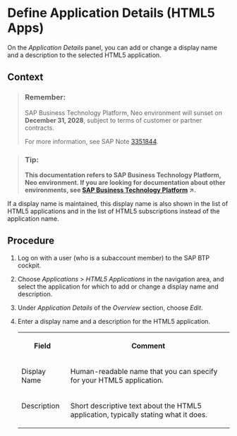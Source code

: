 <!-- loio48ef25a804fb4d47911679323aa89775 -->

# Define Application Details \(HTML5 Apps\)

On the *Application Details* panel, you can add or change a display name and a description to the selected HTML5 application.



## Context

> ### Remember:  
> SAP Business Technology Platform, Neo environment will sunset on **December 31, 2028**, subject to terms of customer or partner contracts.
> 
> For more information, see SAP Note [3351844](https://launchpad.support.sap.com/#/notes/3351844).

> ### Tip:  
> **This documentation refers to SAP Business Technology Platform, Neo environment. If you are looking for documentation about other environments, see [SAP Business Technology Platform](https://help.sap.com/viewer/65de2977205c403bbc107264b8eccf4b/Cloud/en-US/6a2c1ab5a31b4ed9a2ce17a5329e1dd8.html "SAP Business Technology Platform (SAP BTP) is an integrated offering comprised of four technology portfolios: database and data management, application development and integration, analytics, and intelligent technologies. The platform offers users the ability to turn data into business value, compose end-to-end business processes, and build and extend SAP applications quickly.") :arrow_upper_right:.**

If a display name is maintained, this display name is also shown in the list of HTML5 applications and in the list of HTML5 subscriptions instead of the application name.



<a name="loio48ef25a804fb4d47911679323aa89775__steps_ydh_dnl_yr"/>

## Procedure

1.  Log on with a user \(who is a subaccount member\) to the SAP BTP cockpit.

2.  Choose *Applications* \> *HTML5 Applications* in the navigation area, and select the application for which to add or change a display name and description.

3.  Under *Application Details* of the *Overview* section, choose *Edit*.

4.  Enter a display name and a description for the HTML5 application.


    <table>
    <tr>
    <th valign="top">

    Field


    
    </th>
    <th valign="top">

    Comment


    
    </th>
    </tr>
    <tr>
    <td valign="top">
    
    Display Name


    
    </td>
    <td valign="top">
    
    Human-readable name that you can specify for your HTML5 application.


    
    </td>
    </tr>
    <tr>
    <td valign="top">
    
    Description


    
    </td>
    <td valign="top">
    
    Short descriptive text about the HTML5 application, typically stating what it does.


    
    </td>
    </tr>
    </table>
    

